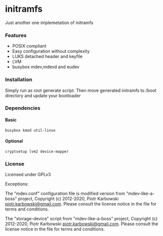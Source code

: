 # initramfs
Just another one implemetation of initramfs

### Features
- POSIX compliant
- Easy configuration without complexity
- LUKS detached header and keyfile
- LVM
- busybox mdev,mdevd and eudev

### Installation
Simply run as root generate script. Then move generated initramfs to /boot directory and update your bootloader

### Dependencies
#### Basic
`busybox kmod util-linux`
#### Optional
`cryptsetup lvm2 device-mapper`

### License
Licensed under GPLv3

Exceptions:

The "mdev.conf" configuration file is modified version from "mdev-like-a-boss" project, Copyright (c) 2012-2020, Piotr Karbowski <piotr.karbowski@gmail.com>.
Please consult the license notice in the file for terms and conditions.

The "storage-device" script from "mdev-like-a-boss" project, Copyright (c) 2012-2020, Piotr Karbowski <piotr.karbowski@gmail.com>.
Please consult the license notice in the file for terms and conditions.
